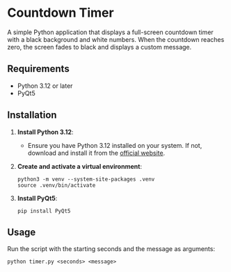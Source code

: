 # Countdown Timer

A simple Python application that displays a full-screen countdown timer with a black background and white numbers. When the countdown reaches zero, the screen fades to black and displays a custom message.

## Requirements

- Python 3.12 or later
- PyQt5

## Installation

1. **Install Python 3.12**:
    - Ensure you have Python 3.12 installed on your system. If not, download and install it from the [official website](https://www.python.org/downloads/).

2. **Create and activate a virtual environment**:
    ```
    python3 -m venv --system-site-packages .venv
    source .venv/bin/activate
    ```

3. **Install PyQt5**:
    ```
    pip install PyQt5
    ```

## Usage

Run the script with the starting seconds and the message as arguments:

```
python timer.py <seconds> <message>
```
